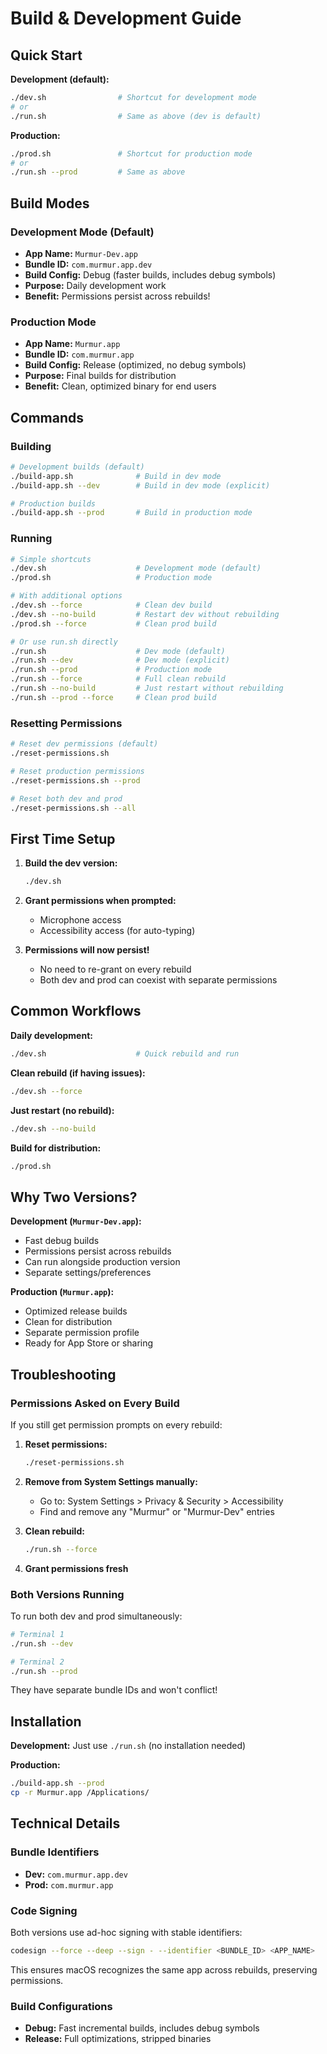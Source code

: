 # Build & Development Guide

## Quick Start

**Development (default):**
```bash
./dev.sh                # Shortcut for development mode
# or
./run.sh                # Same as above (dev is default)
```

**Production:**
```bash
./prod.sh               # Shortcut for production mode
# or
./run.sh --prod         # Same as above
```

## Build Modes

### Development Mode (Default)
- **App Name:** `Murmur-Dev.app`
- **Bundle ID:** `com.murmur.app.dev`
- **Build Config:** Debug (faster builds, includes debug symbols)
- **Purpose:** Daily development work
- **Benefit:** Permissions persist across rebuilds!

### Production Mode
- **App Name:** `Murmur.app`
- **Bundle ID:** `com.murmur.app`
- **Build Config:** Release (optimized, no debug symbols)
- **Purpose:** Final builds for distribution
- **Benefit:** Clean, optimized binary for end users

## Commands

### Building

```bash
# Development builds (default)
./build-app.sh              # Build in dev mode
./build-app.sh --dev        # Build in dev mode (explicit)

# Production builds
./build-app.sh --prod       # Build in production mode
```

### Running

```bash
# Simple shortcuts
./dev.sh                    # Development mode (default)
./prod.sh                   # Production mode

# With additional options
./dev.sh --force            # Clean dev build
./dev.sh --no-build         # Restart dev without rebuilding
./prod.sh --force           # Clean prod build

# Or use run.sh directly
./run.sh                    # Dev mode (default)
./run.sh --dev              # Dev mode (explicit)
./run.sh --prod             # Production mode
./run.sh --force            # Full clean rebuild
./run.sh --no-build         # Just restart without rebuilding
./run.sh --prod --force     # Clean prod build
```

### Resetting Permissions

```bash
# Reset dev permissions (default)
./reset-permissions.sh

# Reset production permissions
./reset-permissions.sh --prod

# Reset both dev and prod
./reset-permissions.sh --all
```

## First Time Setup

1. **Build the dev version:**
   ```bash
   ./dev.sh
   ```

2. **Grant permissions when prompted:**
   - Microphone access
   - Accessibility access (for auto-typing)

3. **Permissions will now persist!**
   - No need to re-grant on every rebuild
   - Both dev and prod can coexist with separate permissions

## Common Workflows

**Daily development:**
```bash
./dev.sh                    # Quick rebuild and run
```

**Clean rebuild (if having issues):**
```bash
./dev.sh --force
```

**Just restart (no rebuild):**
```bash
./dev.sh --no-build
```

**Build for distribution:**
```bash
./prod.sh
```

## Why Two Versions?

**Development (`Murmur-Dev.app`):**
- Fast debug builds
- Permissions persist across rebuilds
- Can run alongside production version
- Separate settings/preferences

**Production (`Murmur.app`):**
- Optimized release builds
- Clean for distribution
- Separate permission profile
- Ready for App Store or sharing

## Troubleshooting

### Permissions Asked on Every Build

If you still get permission prompts on every rebuild:

1. **Reset permissions:**
   ```bash
   ./reset-permissions.sh
   ```

2. **Remove from System Settings manually:**
   - Go to: System Settings > Privacy & Security > Accessibility
   - Find and remove any "Murmur" or "Murmur-Dev" entries

3. **Clean rebuild:**
   ```bash
   ./run.sh --force
   ```

4. **Grant permissions fresh**

### Both Versions Running

To run both dev and prod simultaneously:
```bash
# Terminal 1
./run.sh --dev

# Terminal 2
./run.sh --prod
```

They have separate bundle IDs and won't conflict!

## Installation

**Development:** Just use `./run.sh` (no installation needed)

**Production:**
```bash
./build-app.sh --prod
cp -r Murmur.app /Applications/
```

## Technical Details

### Bundle Identifiers
- **Dev:** `com.murmur.app.dev`
- **Prod:** `com.murmur.app`

### Code Signing
Both versions use ad-hoc signing with stable identifiers:
```bash
codesign --force --deep --sign - --identifier <BUNDLE_ID> <APP_NAME>
```

This ensures macOS recognizes the same app across rebuilds, preserving permissions.

### Build Configurations
- **Debug:** Fast incremental builds, includes debug symbols
- **Release:** Full optimizations, stripped binaries
